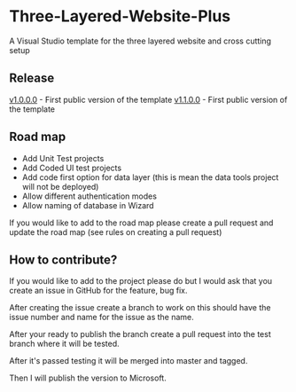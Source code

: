# Three-Layered-Website-Plus
A Visual Studio template for the three layered website and cross cutting setup

## Release
[v1.0.0.0](/Release%20Notes.md#v1000) - First public version of the template
[v1.1.0.0](/Release%20Notes.md#v1100) - First public version of the template

## Road map
- Add Unit Test projects
- Add Coded UI test projects
- Add code first option for data layer (this is mean the data tools project will not be deployed)
- Allow different authentication modes
- Allow naming of database in Wizard

If you would like to add to the road map please create a pull request and update the road map (see rules on creating a pull request)

## How to contribute?
If you would like to add to the project please do but I would ask that you create an issue in GitHub for the feature, bug fix.

After creating the issue create a branch to work on this should have the issue number and name for the issue as the name.

After your ready to publish the branch create a pull request into the test branch where it will be tested.

After it's passed testing it will be merged into master and tagged.

Then I will publish the version to Microsoft.